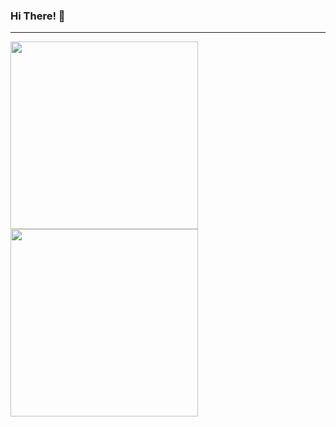 ### Hi There! 👋

---

<img src="http://en.people.cn/NMediaFile/2015/0407/FOREIGN201504071315000079591055120.jpg" height="300"> <img src="https://lh3.googleusercontent.com/proxy/QjwCCap8snQGXclnVaJwXkQPdFm4AX_X6VcnIPdiBIWbp9NecqR7tTBZDHtCcCiNd5jCWg-FF5yTvikFkGsD5HnUxgRGnekLP_BLPraqaMllqzdENvaUiLzg06gEsLkCYPvSTPsmnA" height="300">
